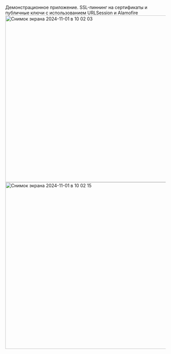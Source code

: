 Демонстрационное приложение. SSL-пиннинг на сертификаты и публичные ключи с использованием URLSession и Alamofire
<img width="523" alt="Снимок экрана 2024-11-01 в 10 02 03" src="https://github.com/user-attachments/assets/bbe03421-fa19-4b94-b8b4-dec459389f1f">
<img width="523" alt="Снимок экрана 2024-11-01 в 10 02 15" src="https://github.com/user-attachments/assets/9e32823f-23f6-4fb1-a25a-f0961f2b274e">
